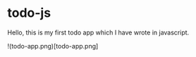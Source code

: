 # todo-js

Hello, this is my first todo app which I have wrote in javascript.

!(todo-app.png)[todo-app.png]
